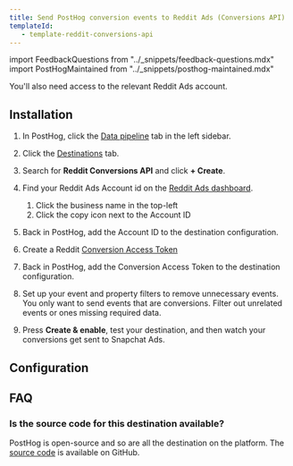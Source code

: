 ```yaml
---
title: Send PostHog conversion events to Reddit Ads (Conversions API)
templateId: 
   - template-reddit-conversions-api
---
```


import FeedbackQuestions from "../_snippets/feedback-questions.mdx"
import PostHogMaintained from "../_snippets/posthog-maintained.mdx"


You'll also need access to the relevant Reddit Ads account.

## Installation

1. In PostHog, click the [Data pipeline](https://us.posthog.com/pipeline/overview) tab in the left sidebar.

2. Click the [Destinations](https://us.posthog.com/pipeline/destinations?search=reddit) tab.

3. Search for **Reddit Conversions API** and click **+ Create**.

4. Find your Reddit Ads Account id on the [Reddit Ads dashboard](https://ads.reddit.com/).
   1. Click the business name in the top-left
   2. Click the copy icon next to the Account ID

5. Back in PostHog, add the Account ID to the destination configuration.

6. Create a Reddit [Conversion Access Token](https://business.reddithelp.com/s/article/conversion-access-token)

7. Back in PostHog, add the Conversion Access Token to the destination configuration.

8. Set up your event and property filters to remove unnecessary events. You only want to send events that are conversions. Filter out unrelated events or ones missing required data.

9. Press **Create & enable**, test your destination, and then watch your conversions get sent to Snapchat Ads.

<HideOnCDPIndex>

## Configuration

<TemplateParameters />

## FAQ

### Is the source code for this destination available?

PostHog is open-source and so are all the destination on the platform. The [source code](https://github.com/PostHog/posthog/blob/master/posthog/cdp/templates/reddit/template_reddit_conversions_api.py) is available on GitHub.

<PostHogMaintained />

<FeedbackQuestions />

</HideOnCDPIndex>
